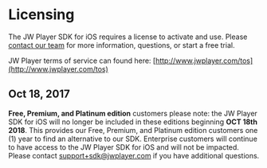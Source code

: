 # Licensing

The JW Player SDK for iOS requires a license to activate and use. Please [contact our team](http://www.jwplayer.com/contact-us/) for more information, questions, or start a free trial.

JW Player terms of service can found here: [http://www.jwplayer.com/tos](http://www.jwplayer.com/tos)

## Oct 18, 2017
**Free, Premium, and Platinum edition** customers please note: the JW Player SDK for iOS will no longer be included in these editions beginning **OCT 18th 2018**. This provides our Free, Premium, and Platinum edition customers one (1) year to find an alternative to our SDK. Enterprise customers will continue to have access to the JW Player SDK for iOS and will not be impacted. Please contact support+sdk@jwplayer.com if you have additional questions.
